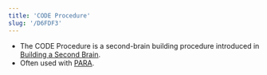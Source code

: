 ```yaml
---
title: 'CODE Procedure'
slug: '/D6FDF3'
---
```


- The CODE Procedure is a second-brain building procedure introduced in [Building a Second Brain](../Readings/Building%20a%20Second%20Brain.md).
- Often used with [PARA](PARA.md).